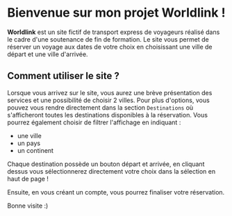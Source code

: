 # Bienvenue sur mon projet Worldlink !

**Worldlink** est un site fictif de transport express de voyageurs réalisé dans le cadre d'une soutenance de fin de formation.
Le site vous permet de réserver un voyage aux dates de votre choix en choisissant une ville de départ et une ville d'arrivée.

## Comment utiliser le site ?

Lorsque vous arrivez sur le site, vous aurez une brève présentation des services et une possibilité de choisir 2 villes.
Pour plus d'options, vous pouvez vous rendre directement dans la section ``Destinations`` où s'afficheront toutes les destinations disponibles à la réservation.
Vous pourrez également choisir de filtrer l'affichage en indiquant :
- une ville
- un pays
- un continent

Chaque destination possède un bouton départ et arrivée, en cliquant dessus vous sélectionnerez directement votre choix dans la sélection en haut de page !

Ensuite, en vous créant un compte, vous pourrez finaliser votre réservation.

Bonne visite :)
